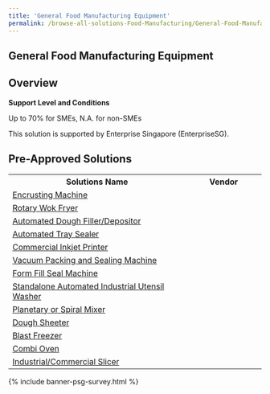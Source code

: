 ```yaml
---
title: 'General Food Manufacturing Equipment'
permalink: /browse-all-solutions-Food-Manufacturing/General-Food-Manufacturing-Equipment
---
```


## General Food Manufacturing Equipment
## Overview

**Support Level and Conditions**

Up to 70% for SMEs, N.A. for non-SMEs

This solution is supported by Enterprise Singapore (EnterpriseSG).

## Pre-Approved Solutions

<table>
<tr>
<th style='width: auto;'><b>Solutions Name</b></th>
<th style='width: 30%;'><b>Vendor</b></th>
</tr>
<tr>
<td><a href='/productivity-solutions-grant/solutionrepo/solution69' target='_blank'>Encrusting Machine</a><br></td>
<td></td>
</tr>
<tr>
<td><a href='/productivity-solutions-grant/solutionrepo/solution130' target='_blank'>Rotary Wok Fryer</a><br></td>
<td></td>
</tr>
<tr>
<td><a href='/productivity-solutions-grant/solutionrepo/solution320' target='_blank'>Automated Dough Filler/Depositor</a><br></td>
<td></td>
</tr>
<tr>
<td><a href='/productivity-solutions-grant/solutionrepo/solution322' target='_blank'>Automated Tray Sealer</a><br></td>
<td></td>
</tr>
<tr>
<td><a href='/productivity-solutions-grant/solutionrepo/solution324' target='_blank'>Commercial Inkjet Printer</a><br></td>
<td></td>
</tr>
<tr>
<td><a href='/productivity-solutions-grant/solutionrepo/solution325' target='_blank'>Vacuum Packing and Sealing Machine</a><br></td>
<td></td>
</tr>
<tr>
<td><a href='/productivity-solutions-grant/solutionrepo/solution326' target='_blank'>Form Fill Seal Machine</a><br></td>
<td></td>
</tr>
<tr>
<td><a href='/productivity-solutions-grant/solutionrepo/solution406' target='_blank'>Standalone Automated Industrial Utensil Washer</a><br></td>
<td></td>
</tr>
<tr>
<td><a href='/productivity-solutions-grant/solutionrepo/solution408' target='_blank'>Planetary or Spiral Mixer</a><br></td>
<td></td>
</tr>
<tr>
<td><a href='/productivity-solutions-grant/solutionrepo/solution409' target='_blank'>Dough Sheeter</a><br></td>
<td></td>
</tr>
<tr>
<td><a href='/productivity-solutions-grant/solutionrepo/solution410' target='_blank'>Blast Freezer</a><br></td>
<td></td>
</tr>
<tr>
<td><a href='/productivity-solutions-grant/solutionrepo/solution423' target='_blank'>Combi Oven</a><br></td>
<td></td>
</tr>
<tr>
<td><a href='/productivity-solutions-grant/solutionrepo/solution3390' target='_blank'>Industrial/Commercial Slicer</a><br></td>
<td></td>
</tr>
</table>

{% include banner-psg-survey.html %}
